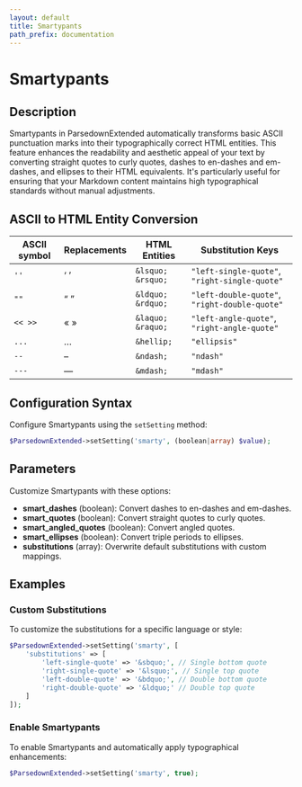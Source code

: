 ```yaml
---
layout: default
title: Smartypants
path_prefix: documentation
---
```


# Smartypants

## Description

Smartypants in ParsedownExtended automatically transforms basic ASCII punctuation marks into their typographically correct HTML entities. This feature enhances the readability and aesthetic appeal of your text by converting straight quotes to curly quotes, dashes to en-dashes and em-dashes, and ellipses to their HTML equivalents. It's particularly useful for ensuring that your Markdown content maintains high typographical standards without manual adjustments.

## ASCII to HTML Entity Conversion

| ASCII symbol | Replacements    | HTML Entities       | Substitution Keys                  |
| ------------ | --------------- | ------------------- | ---------------------------------- |
| `''`         | &lsquo; &rsquo; | `&lsquo;` `&rsquo;` | `"left-single-quote"`, `"right-single-quote"` |
| `""`         | &ldquo; &rdquo; | `&ldquo;` `&rdquo;` | `"left-double-quote"`, `"right-double-quote"` |
| `<< >>`      | &laquo; &raquo; | `&laquo;` `&raquo;` | `"left-angle-quote"`, `"right-angle-quote"`   |
| `...`        | &hellip;        | `&hellip;`          | `"ellipsis"`                        |
| `--`         | &ndash;         | `&ndash;`           | `"ndash"`                           |
| `---`        | &mdash;         | `&mdash;`           | `"mdash"`                           |

## Configuration Syntax

Configure Smartypants using the `setSetting` method:

```php
$ParsedownExtended->setSetting('smarty', (boolean|array) $value);
```

## Parameters

Customize Smartypants with these options:

- **smart_dashes** (boolean): Convert dashes to en-dashes and em-dashes.
- **smart_quotes** (boolean): Convert straight quotes to curly quotes.
- **smart_angled_quotes** (boolean): Convert angled quotes.
- **smart_ellipses** (boolean): Convert triple periods to ellipses.
- **substitutions** (array): Overwrite default substitutions with custom mappings.

## Examples

### Custom Substitutions

To customize the substitutions for a specific language or style:

```php
$ParsedownExtended->setSetting('smarty', [
    'substitutions' => [
        'left-single-quote' => '&sbquo;', // Single bottom quote
        'right-single-quote' => '&lsquo;', // Single top quote
        'left-double-quote' => '&bdquo;', // Double bottom quote
        'right-double-quote' => '&ldquo;' // Double top quote
    ]
]);
```

### Enable Smartypants

To enable Smartypants and automatically apply typographical enhancements:

```php
$ParsedownExtended->setSetting('smarty', true);
```
